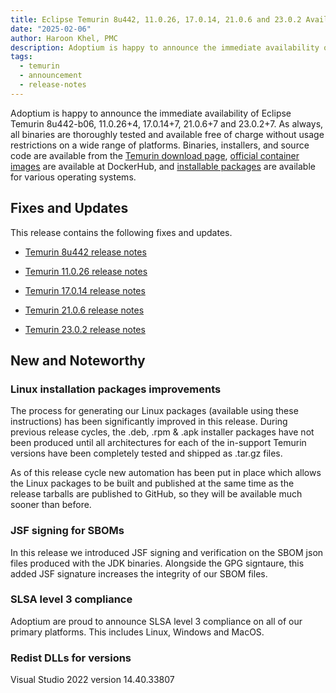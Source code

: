 ```yaml
---
title: Eclipse Temurin 8u442, 11.0.26, 17.0.14, 21.0.6 and 23.0.2 Available
date: "2025-02-06"
author: Haroon Khel, PMC
description: Adoptium is happy to announce the immediate availability of Eclipse Temurin 8u442, 11.0.26, 17.0.14, 21.0.6 and 23.0.2. As always, all binaries are thoroughly tested and available free of charge without usage restrictions on a wide range of platforms.
tags:
  - temurin
  - announcement
  - release-notes
---
```


Adoptium is happy to announce the immediate availability of Eclipse Temurin 8u442-b06, 11.0.26+4, 17.0.14+7, 21.0.6+7 and 23.0.2+7. As always, all binaries are thoroughly tested and available free of charge without usage restrictions on a wide range of platforms. Binaries, installers, and source code are available from the [Temurin download page](https://adoptium.net/temurin/releases), [official container images](https://hub.docker.com/_/eclipse-temurin) are available at DockerHub, and [installable packages](https://adoptium.net/installation/) are available for various operating systems.

## Fixes and Updates

This release contains the following fixes and updates.

* [Temurin 8u442 release notes](https://adoptium.net/temurin/release-notes/?version=jdk8u442-b06)

* [Temurin 11.0.26 release notes](https://adoptium.net/temurin/release-notes/?version=jdk-11.0.26+4)

* [Temurin 17.0.14 release notes](https://adoptium.net/temurin/release-notes/?version=jdk-17.0.14+7)

* [Temurin 21.0.6 release notes](https://adoptium.net/temurin/release-notes/?version=jdk-21.0.6+7)

* [Temurin 23.0.2 release notes](https://adoptium.net/temurin/release-notes/?version=jdk-23.0.2+7)

## New and Noteworthy

### Linux installation packages improvements

The process for generating our Linux packages (available using these instructions) has been significantly improved in this release. During previous release cycles, the .deb, .rpm & .apk installer packages have not been produced until all architectures for each of the in-support Temurin versions have been completely tested and shipped as .tar.gz files.

As of this release cycle new automation has been put in place which allows the Linux packages to be built and published at the same time as the release tarballs are published to GitHub, so they will be available much sooner than before.

### JSF signing for SBOMs

In this release we introduced JSF signing and verification on the SBOM json files produced with the JDK binaries. Alongside the GPG signtaure, this added JSF signature increases the integrity of our SBOM files.

### SLSA level 3 compliance

Adoptium are proud to announce SLSA level 3 compliance on all of our primary platforms. This includes Linux, Windows and MacOS.

### Redist DLLs for versions

Visual Studio 2022 version 14.40.33807
